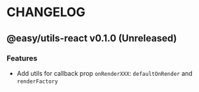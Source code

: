 # CHANGELOG
## @easy/utils-react v0.1.0 (Unreleased)
### Features

- Add utils for callback prop `onRenderXXX`: `defaultOnRender` and `renderFactory`
